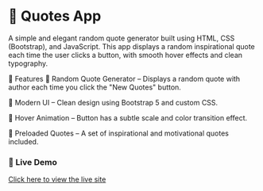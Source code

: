# 📜 Quotes App 
 A simple and elegant random quote generator built using HTML, CSS (Bootstrap), and JavaScript. This app displays a random inspirational quote each time the user 
 clicks a button, with smooth hover effects and clean typography.

🚀 Features 🎲 Random Quote Generator – Displays a random quote with author each time you click the "New Quotes" button.

🎨 Modern UI – Clean design using Bootstrap 5 and custom CSS.

🌟 Hover Animation – Button has a subtle scale and color transition effect.

💬 Preloaded Quotes – A set of inspirational and motivational quotes included.

### 🔗 Live Demo
[Click here to view the live site](https://ahmedramzysaid.github.io/Quote/)


